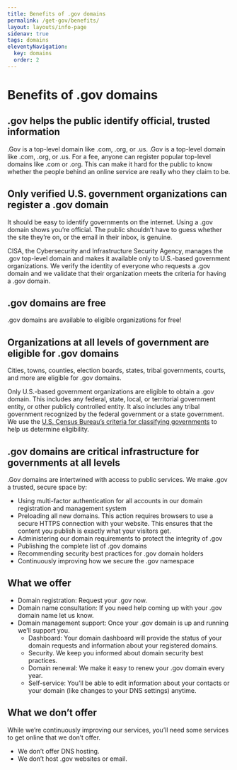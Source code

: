 ```yaml
---
title: Benefits of .gov domains
permalink: /get-gov/benefits/
layout: layouts/info-page
sidenav: true
tags: domains
eleventyNavigation:
  key: domains
  order: 2
---
```


# Benefits of .gov domains

## .gov helps the public identify official, trusted information

.Gov is a top-level domain like .com, .org, or .us. .Gov is a top-level domain like .com, .org, or .us. For a fee, anyone can register popular top-level domains like .com or .org. This can make it hard for the public to know whether the people behind an online service are really who they claim to be.

## Only verified U.S. government organizations can register a .gov domain 

It should be easy to identify governments on the internet. Using a .gov domain shows you’re official. The public shouldn’t have to guess whether the site they’re on, or the email in their inbox, is genuine.

CISA, the Cybersecurity and Infrastructure Security Agency, manages the .gov top-level domain and makes it available only to U.S.-based government organizations. We verify the identity of everyone who requests a .gov domain and we validate that their organization meets the criteria for having a .gov domain.

## .gov domains are free

.gov domains are available to eligible organizations for free! 

## Organizations at all levels of government are eligible for .gov domains

Cities, towns, counties, election boards, states, tribal governments, courts, and more are eligible for .gov domains. 

Only U.S.-based government organizations are eligible to obtain a .gov domain. This includes any federal, state, local, or territorial government entity, or other publicly controlled entity. It also includes any tribal government recognized by the federal government or a state government. We use the [U.S. Census Bureau’s criteria for classifying governments](https://www.census.gov/programs-surveys/gus/technical-documentation/methodology/population-of-interest1.html) to help us determine eligibility.

## .gov domains are critical infrastructure for governments at all levels

.Gov domains are intertwined with access to public services. We make .gov a trusted, secure space by:
- Using multi-factor authentication for all accounts in our domain registration and management system
- Preloading all new domains. This action requires browsers to use a secure HTTPS connection with your website. This ensures that the content you publish is exactly what your visitors get.
- Administering our domain requirements to protect the integrity of .gov
- Publishing the complete list of .gov domains
- Recommending security best practices for .gov domain holders
- Continuously improving how we secure the .gov namespace

## What we offer

- Domain registration: Request your .gov now.
- Domain name consultation: If you need help coming up with your .gov domain name let us know.
- Domain management support: Once your .gov domain is up and running we’ll support you.
    - Dashboard: Your domain dashboard will provide the status of your domain requests and information about your registered domains.
    - Security. We keep you informed about domain security best practices.
    - Domain renewal: We make it easy to renew your .gov domain every year.
    - Self-service: You’ll be able to edit information about your contacts or your domain (like changes to your DNS settings) anytime. 

## What we don’t offer

While we’re continuously improving our services, you’ll need some services to get online that we don’t offer. 
- We don’t offer DNS hosting. 
- We don’t host .gov websites or email.

